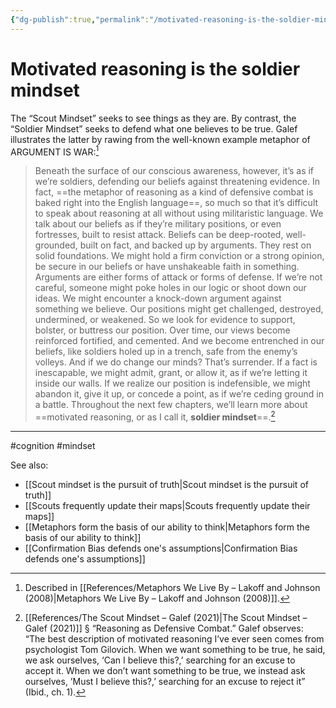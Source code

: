 ```yaml
---
{"dg-publish":true,"permalink":"/motivated-reasoning-is-the-soldier-mindset/"}
---
```


# Motivated reasoning is the soldier mindset

The “Scout Mindset” seeks to see things as they are. By contrast, the “Soldier Mindset” seeks to defend what one believes to be true. Galef illustrates the latter by rawing from the well-known example metaphor of ARGUMENT IS WAR:[^1]

> Beneath the surface of our conscious awareness, however, it’s as if we’re soldiers, defending our beliefs against threatening evidence. In fact, ==the metaphor of reasoning as a kind of defensive combat is baked right into the English language==, so much so that it’s difficult to speak about reasoning at all without using militaristic language. We talk about our beliefs as if they’re military positions, or even fortresses, built to resist attack. Beliefs can be deep-rooted, well-grounded, built on fact, and backed up by arguments. They rest on solid foundations. We might hold a firm conviction or a strong opinion, be secure in our beliefs or have unshakeable faith in something. Arguments are either forms of attack or forms of defense. If we’re not careful, someone might poke holes in our logic or shoot down our ideas. We might encounter a knock-down argument against something we believe. Our positions might get challenged, destroyed, undermined, or weakened. So we look for evidence to support, bolster, or buttress our position. Over time, our views become reinforced fortified, and cemented. And we become entrenched in our beliefs, like soldiers holed up in a trench, safe from the enemy’s volleys. And if we do change our minds? That’s surrender. If a fact is inescapable, we might admit, grant, or allow it, as if we’re letting it inside our walls. If we realize our position is indefensible, we might abandon it, give it up, or concede a point, as if we’re ceding ground in a battle. Throughout the next few chapters, we’ll learn more about ==motivated reasoning, or as I call it, **soldier mindset**==.[^2]



---
#cognition #mindset

See also:
- [[Scout mindset is the pursuit of truth\|Scout mindset is the pursuit of truth]]
- [[Scouts frequently update their maps\|Scouts frequently update their maps]]
- [[Metaphors form the basis of our ability to think\|Metaphors form the basis of our ability to think]]
- [[Confirmation Bias defends one's assumptions\|Confirmation Bias defends one's assumptions]]

[^1]: Described in [[References/Metaphors We Live By –  Lakoff and Johnson (2008)\|Metaphors We Live By –  Lakoff and Johnson (2008)]].
[^2]: [[References/The Scout Mindset – Galef (2021)\|The Scout Mindset – Galef (2021)]] § “Reasoning as Defensive Combat.” Galef observes: “The best description of motivated reasoning I’ve ever seen comes from psychologist Tom Gilovich. When we want something to be true, he said, we ask ourselves, ‘Can I believe this?,’ searching for an excuse to accept it. When we don’t want something to be true, we instead ask ourselves, ’Must I believe this?,’ searching for an excuse to reject it” (Ibid., ch. 1).